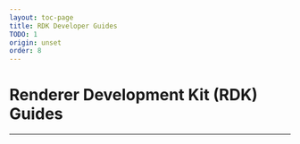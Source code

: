```yaml
---
layout: toc-page
title: RDK Developer Guides
TODO: 1
origin: unset
order: 8
---
```


# Renderer Development Kit (RDK) Guides
---
